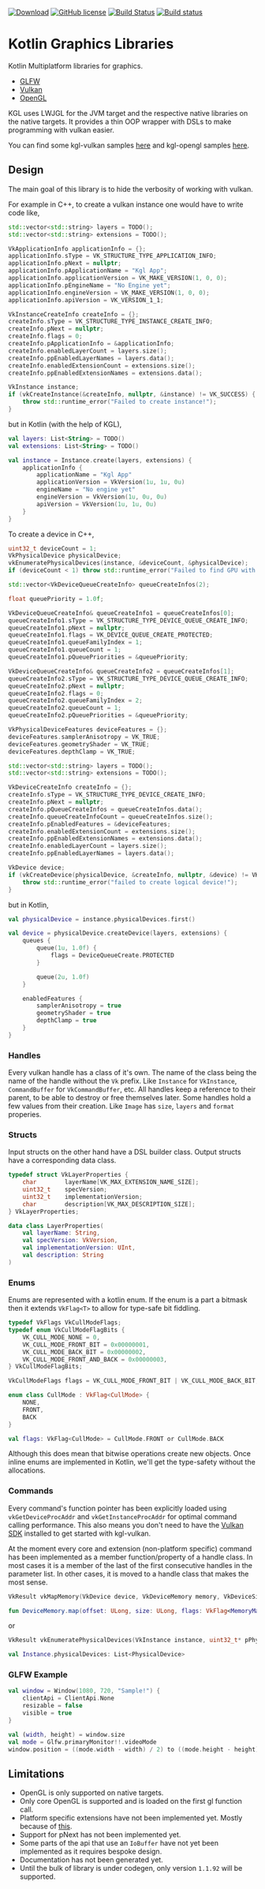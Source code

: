 [![Download](https://api.bintray.com/packages/dominaezzz/kotlin-native/kgl/images/download.svg)](https://bintray.com/dominaezzz/kotlin-native/kgl/_latestVersion)
[![GitHub license](https://img.shields.io/badge/license-Apache%20License%202.0-blue.svg?style=flat)](https://www.apache.org/licenses/LICENSE-2.0)
[![Build Status](https://travis-ci.com/Dominaezzz/kgl.svg?branch=master)](https://travis-ci.com/Dominaezzz/kgl)
[![Build status](https://ci.appveyor.com/api/projects/status/github/Dominaezzz/kgl?branch=master&svg=true)](https://ci.appveyor.com/project/Dominaezzz/kgl)

# Kotlin Graphics Libraries

Kotlin Multiplatform libraries for graphics.
- [GLFW](https://www.glfw.org)
- [Vulkan](https://www.khronos.org/vulkan)
- [OpenGL](https://www.opengl.org)

KGL uses LWJGL for the JVM target and the respective native libraries on the native targets.
It provides a thin OOP wrapper with DSLs to make programming with vulkan easier.

You can find some kgl-vulkan samples [here](https://github.com/Dominaezzz/kgl-vulkan-samples) and kgl-opengl samples [here](https://github.com/Dominaezzz/kgl-opengl-samples).

## Design
The main goal of this library is to hide the verbosity of working with vulkan.

For example in C++, to create a vulkan instance one would have to write code like,
```C++
std::vector<std::string> layers = TODO();
std::vector<std::string> extensions = TODO();

VkApplicationInfo applicationInfo = {};
applicationInfo.sType = VK_STRUCTURE_TYPE_APPLICATION_INFO;
applicationInfo.pNext = nullptr;
applicationInfo.pApplicationName = "Kgl App";
applicationInfo.applicationVersion = VK_MAKE_VERSION(1, 0, 0);
applicationInfo.pEngineName = "No Engine yet";
applicationInfo.engineVersion = VK_MAKE_VERSION(1, 0, 0);
applicationInfo.apiVersion = VK_VERSION_1_1;

VkInstanceCreateInfo createInfo = {};
createInfo.sType = VK_STRUCTURE_TYPE_INSTANCE_CREATE_INFO;
createInfo.pNext = nullptr;
createInfo.flags = 0;
createInfo.pApplicationInfo = &applicationInfo;
createInfo.enabledLayerCount = layers.size();
createInfo.ppEnabledLayerNames = layers.data();
createInfo.enabledExtensionCount = extensions.size();
createInfo.ppEnabledExtensionNames = extensions.data();

VkInstance instance;
if (vkCreateInstance(&createInfo, nullptr, &instance) != VK_SUCCESS) {
    throw std::runtime_error("Failed to create instance!");
}
```
but in Kotlin (with the help of KGL),
```kotlin
val layers: List<String> = TODO()
val extensions: List<String> = TODO()

val instance = Instance.create(layers, extensions) {
    applicationInfo {
        applicationName = "Kgl App"
        applicationVersion = VkVersion(1u, 1u, 0u)
        engineName = "No engine yet"
        engineVersion = VkVersion(1u, 0u, 0u)
        apiVersion = VkVersion(1u, 1u, 0u)
    }
}
```

To create a device in C++,
```C++
uint32_t deviceCount = 1;
VkPhysicalDevice physicalDevice;
vkEnumeratePhysicalDevices(instance, &deviceCount, &physicalDevice);
if (deviceCount < 1) throw std::runtime_error("Failed to find GPU with vulkan support.");

std::vector<VkDeviceQueueCreateInfo> queueCreateInfos(2);

float queuePriority = 1.0f;

VkDeviceQueueCreateInfo& queueCreateInfo1 = queueCreateInfos[0];
queueCreateInfo1.sType = VK_STRUCTURE_TYPE_DEVICE_QUEUE_CREATE_INFO;
queueCreateInfo1.pNext = nullptr;
queueCreateInfo1.flags = VK_DEVICE_QUEUE_CREATE_PROTECTED;
queueCreateInfo1.queueFamilyIndex = 1;
queueCreateInfo1.queueCount = 1;
queueCreateInfo1.pQueuePriorities = &queuePriority;

VkDeviceQueueCreateInfo& queueCreateInfo2 = queueCreateInfos[1];
queueCreateInfo2.sType = VK_STRUCTURE_TYPE_DEVICE_QUEUE_CREATE_INFO;
queueCreateInfo2.pNext = nullptr;
queueCreateInfo2.flags = 0;
queueCreateInfo2.queueFamilyIndex = 2;
queueCreateInfo2.queueCount = 1;
queueCreateInfo2.pQueuePriorities = &queuePriority;

VkPhysicalDeviceFeatures deviceFeatures = {};
deviceFeatures.samplerAnisotropy = VK_TRUE;
deviceFeatures.geometryShader = VK_TRUE;
deviceFeatures.depthClamp = VK_TRUE;

std::vector<std::string> layers = TODO();
std::vector<std::string> extensions = TODO();

VkDeviceCreateInfo createInfo = {};
createInfo.sType = VK_STRUCTURE_TYPE_DEVICE_CREATE_INFO;
createInfo.pNext = nullptr;
createInfo.pQueueCreateInfos = queueCreateInfos.data();
createInfo.queueCreateInfoCount = queueCreateInfos.size();
createInfo.pEnabledFeatures = &deviceFeatures;
createInfo.enabledExtensionCount = extensions.size();
createInfo.ppEnabledExtensionNames = extensions.data();
createInfo.enabledLayerCount = layers.size();
createInfo.ppEnabledLayerNames = layers.data();

VkDevice device;
if (vkCreateDevice(physicalDevice, &createInfo, nullptr, &device) != VK_SUCCESS) {
    throw std::runtime_error("failed to create logical device!");
}
```
but in Kotlin,
```kotlin
val physicalDevice = instance.physicalDevices.first()

val device = physicalDevice.createDevice(layers, extensions) {
    queues {
        queue(1u, 1.0f) {
            flags = DeviceQueueCreate.PROTECTED
        }

        queue(2u, 1.0f)
    }

    enabledFeatures {
        samplerAnisotropy = true
        geometryShader = true
        depthClamp = true
    }
}
```

### Handles
Every vulkan handle has a class of it's own. The name of the class being the name of the handle without the `Vk` prefix.
Like `Instance` for `VkInstance`, `CommandBuffer` for `VkCommandBuffer`, etc.
All handles keep a reference to their parent, to be able to destroy or free themselves later.
Some handles hold a few values from their creation. Like `Image` has `size`, `layers` and `format` properies.

### Structs
Input structs on the other hand have a DSL builder class.
Output structs have a corresponding data class.
```C++
typedef struct VkLayerProperties {
    char        layerName[VK_MAX_EXTENSION_NAME_SIZE];
    uint32_t    specVersion;
    uint32_t    implementationVersion;
    char        description[VK_MAX_DESCRIPTION_SIZE];
} VkLayerProperties;
```
```kotlin
data class LayerProperties(
    val layerName: String,
    val specVersion: VkVersion,
    val implementationVersion: UInt,
    val description: String
)
```

### Enums
Enums are represented with a kotlin enum.
If the enum is a part a bitmask then it extends `VkFlag<T>` to allow for type-safe bit fiddling.
```C++
typedef VkFlags VkCullModeFlags;
typedef enum VkCullModeFlagBits {
    VK_CULL_MODE_NONE = 0,
    VK_CULL_MODE_FRONT_BIT = 0x00000001,
    VK_CULL_MODE_BACK_BIT = 0x00000002,
    VK_CULL_MODE_FRONT_AND_BACK = 0x00000003,
} VkCullModeFlagBits;

VkCullModeFlags flags = VK_CULL_MODE_FRONT_BIT | VK_CULL_MODE_BACK_BIT;
```
```kotlin
enum class CullMode : VkFlag<CullMode> {
    NONE,
    FRONT,
    BACK
}

val flags: VkFlag<CullMode> = CullMode.FRONT or CullMode.BACK
```
Although this does mean that bitwise operations create new objects.
Once inline enums are implemented in Kotlin, we'll get the type-safety without the allocations.

### Commands
Every command's function pointer has been explicitly loaded using `vkGetDeviceProcAddr` and `vkGetInstanceProcAddr` for optimal command calling performance.
This also means you don't need to have the [Vulkan SDK](https://vulkan.lunarg.com/sdk/home) installed to get started with kgl-vulkan.

At the moment every core and extension (non-platform specific) command has been implemented as a member function/property of a handle class.
In most cases it is a member of the last of the first consecutive handles in the parameter list.
In other cases, it is moved to a handle class that makes the most sense.
```C
VkResult vkMapMemory(VkDevice device, VkDeviceMemory memory, VkDeviceSize offset, VkDeviceSize size, VkMemoryMapFlags flags, void** ppData);
```
```kotlin
fun DeviceMemory.map(offset: ULong, size: ULong, flags: VkFlag<MemoryMap>? = null): IoBuffer
```
or
```C++
VkResult vkEnumeratePhysicalDevices(VkInstance instance, uint32_t* pPhysicalDeviceCount, VkPhysicalDevice* pPhysicalDevices);
```
```kotlin
val Instance.physicalDevices: List<PhysicalDevice>
```

### GLFW Example
```kotlin
val window = Window(1080, 720, "Sample!") {
    clientApi = ClientApi.None
    resizable = false
    visible = true
}

val (width, height) = window.size
val mode = Glfw.primaryMonitor!!.videoMode
window.position = ((mode.width - width) / 2) to ((mode.height - height) / 2)
```

## Limitations
- OpenGL is only supported on native targets.
- Only core OpenGL is supported and is loaded on the first gl function call.
- Platform specific extensions have not been implemented yet. Mostly because of [this](https://youtrack.jetbrains.com/issue/KT-27801).
- Support for pNext has not been implemented yet.
- Some parts of the api that use an `IoBuffer` have not yet been implemented as it requires bespoke design.
- Documentation has not been generated yet.
- Until the bulk of library is under codegen, only version `1.1.92` will be supported.
